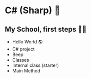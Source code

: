 # C# (Sharp) 🎒

## My School, first steps 🏫📝
- Hello World 🌎
- C# project
- Beep
- Classes
- Internal class (starter)
- Main Method
